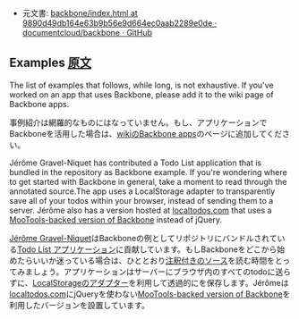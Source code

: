 +  元文書: [backbone/index.html at 9890d49db164e63b9b56e9d664ec0aab2289e0de · documentcloud/backbone · GitHub](https://github.com/documentcloud/backbone/blob/9890d49db164e63b9b56e9d664ec0aab2289e0de/index.html "backbone/index.html at 9890d49db164e63b9b56e9d664ec0aab2289e0de · documentcloud/backbone · GitHub")

## Examples [原文](http://backbonejs.org/#examples)

The list of examples that follows, while long, is not exhaustive. If you've worked on an app that uses Backbone, please add it to the wiki page of Backbone apps.

事例紹介は網羅的なものにはなっていません。もし、アプリケーションでBackboneを活用した場合は、[wikiのBackbone apps](https://github.com/documentcloud/backbone/wiki/Projects-and-Companies-using-Backbone)のページに追加してください。

Jérôme Gravel-Niquet has contributed a Todo List application that is bundled in the repository as Backbone example. If you're wondering where to get started with Backbone in general, take a moment to read through the annotated source.The app uses a LocalStorage adapter to transparently save all of your todos within your browser, instead of sending them to a server. Jérôme also has a version hosted at [localtodos.com](http://localtodos.com/) that uses a [MooTools-backed version of Backbone](http://github.com/jeromegn/backbone-mootools) instead of jQuery.

[Jérôme Gravel-Niquet](http://jgn.me/)はBackboneの例としてリポジトリにバンドルされている[Todo List アプリケーション](examples/todos/index.html)に貢献しています。もしBackboneをどこから始めたらいいか迷っている場合は、ひととおり[注釈付きのソース](docs/todos.html)を読む時間をとってみましょう。アプリケーションはサーバーにブラウザ内のすべてのtodoに送らずに、[LocalStorageのアダプター](docs/backbone-localstorage.html)を利用して透過的にを保存します。Jérômeは[localtodos.com](http://localtodos.com/)にjQueryを使わない[MooTools-backed version of Backbone](http://github.com/jeromegn/backbone-mootools)を利用したバージョンを設置しています。
